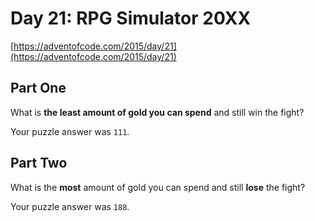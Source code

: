 # Day 21: RPG Simulator 20XX

[https://adventofcode.com/2015/day/21](https://adventofcode.com/2015/day/21)

## Part One

What is **the least amount of gold you can spend** and still win the fight?

Your puzzle answer was `111`.

## Part Two

What is the **most** amount of gold you can spend and still **lose** the fight?

Your puzzle answer was `188`.
